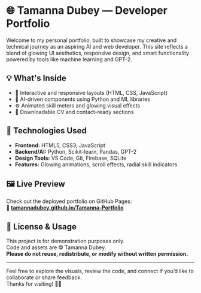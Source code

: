 # 🌐 Tamanna Dubey — Developer Portfolio

Welcome to my personal portfolio, built to showcase my creative and technical journey as an aspiring AI and web developer. This site reflects a blend of glowing UI aesthetics, responsive design, and smart functionality powered by tools like machine learning and GPT-2.

## 💡 What's Inside

- 🎨 Interactive and responsive layouts (HTML, CSS, JavaScript)
- 🧠 AI-driven components using Python and ML libraries
- ⚙️ Animated skill meters and glowing visual effects
- 📄 Downloadable CV and contact-ready sections

## 🔧 Technologies Used

- **Frontend:** HTML5, CSS3, JavaScript
- **Backend/AI:** Python, Scikit-learn, Pandas, GPT-2
- **Design Tools:** VS Code, Git, Firebase, SQLite
- **Features:** Glowing animations, scroll effects, radial skill indicators

## 🖼️ Live Preview

Check out the deployed portfolio on GitHub Pages:  
**🔗 [tamannadubey.github.io/Tamanna-Portfolio]( https://tamannadubey.github.io/portfolio/)**

## 📜 License & Usage

This project is for demonstration purposes only.  
Code and assets are © Tamanna Dubey.  
**Please do not reuse, redistribute, or modify without written permission.**

---

Feel free to explore the visuals, review the code, and connect if you’d like to collaborate or share feedback.  
Thanks for visiting! 💬✨

